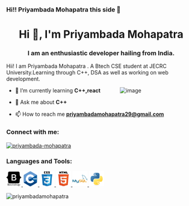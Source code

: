 ### Hi!! Priyambada Mohapatra this side 👋

<h1 align="center">Hi 👋, I'm Priyambada Mohapatra</h1>
<h3 align="center">I am an enthusiastic developer hailing from India.</h3>
<p align="left">Hii! I am Priyambada Mohapatra . A Btech CSE student at JECRC University.Learning through C++, DSA as well as working on web development.</p>
<img align="right" alt="image" width=40% src="hackerlog.jpg">

- 🌱 I’m currently learning **C++,react**

- 💬 Ask me about **C++**

- 📫 How to reach me **priyambadamohapatra29@gmail.com**

<h3 align="left">Connect with me:</h3>
<p align="left">
<a href="https://linkedin.com/in/priyambada-mohapatra" target="blank"><img align="center" src="https://raw.githubusercontent.com/rahuldkjain/github-profile-readme-generator/master/src/images/icons/Social/linked-in-alt.svg" alt="priyambada-mohapatra" height="30" width="40" /></a>
</p>

<h3 align="left">Languages and Tools:</h3>
<p align="left"> <a href="https://getbootstrap.com" target="_blank" rel="noreferrer"> <img src="https://raw.githubusercontent.com/devicons/devicon/master/icons/bootstrap/bootstrap-plain-wordmark.svg" alt="bootstrap" width="40" height="40"/> </a> <a href="https://www.w3schools.com/cpp/" target="_blank" rel="noreferrer"> <img src="https://raw.githubusercontent.com/devicons/devicon/master/icons/cplusplus/cplusplus-original.svg" alt="cplusplus" width="40" height="40"/> </a> <a href="https://www.w3schools.com/css/" target="_blank" rel="noreferrer"> <img src="https://raw.githubusercontent.com/devicons/devicon/master/icons/css3/css3-original-wordmark.svg" alt="css3" width="40" height="40"/> </a> <a href="https://www.w3.org/html/" target="_blank" rel="noreferrer"> <img src="https://raw.githubusercontent.com/devicons/devicon/master/icons/html5/html5-original-wordmark.svg" alt="html5" width="40" height="40"/> </a> <a href="https://www.mysql.com/" target="_blank" rel="noreferrer"> <img src="https://raw.githubusercontent.com/devicons/devicon/master/icons/mysql/mysql-original-wordmark.svg" alt="mysql" width="40" height="40"/> </a> <a href="https://www.python.org" target="_blank" rel="noreferrer"> <img src="https://raw.githubusercontent.com/devicons/devicon/master/icons/python/python-original.svg" alt="python" width="40" height="40"/> </a> </p>

<p><img align="center" src="https://github-readme-streak-stats.herokuapp.com/?user=priyambadamohapatra&" alt="priyambadamohapatra" /></p>

 
